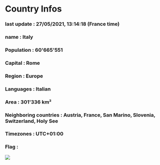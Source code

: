 # Country  Infos
### last update : 27/05/2021, 13:14:18 (France time)

### name : Italy
### Population : 60'665'551
### Capital : Rome
### Region : Europe
### Languages : Italian
### Area : 301'336 km²
### Neighboring countries : Austria, France, San Marino, Slovenia, Switzerland, Holy See
### Timezones : UTC+01:00

### Flag :
![](https://restcountries.eu/data/ita.svg)